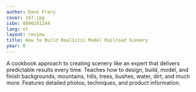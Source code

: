 ```yaml
---
author: Dave Frary
cover: 247.jpg
isbn: 0890241244
lang: nl
layout: review
title: How to Build Realistic Model Railroad Scenery
year: 0
---
```


A cookbook approach to creating scenery like an expert that delivers predictable results every time. Teaches how to design, build, model, and finish backgrounds, mountains, hills, trees, bushes, water, dirt, and much more. Features detailed photos, techniques, and product information.

